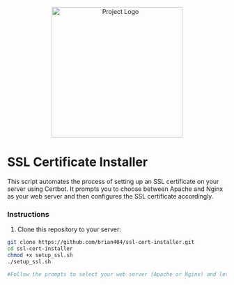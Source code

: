 <!-- Project Logo -->
<p align="center">
  <img src="https://www.dropbox.com/scl/fi/6ht7wnos3qsu45zq2ilan/6379287b7235fe482b19ce11fd18b918.jpg?rlkey=k2ogi6wjm4msh3w5wsynj4uyn&dl=0" width="300" alt="Project Logo">
</p>

# SSL Certificate Installer

This script automates the process of setting up an SSL certificate on your server using Certbot. It prompts you to choose between Apache and Nginx as your web server and then configures the SSL certificate accordingly.

### Instructions

1. Clone this repository to your server:

```bash
git clone https://github.com/brian404/ssl-cert-installer.git
cd ssl-cert-installer
chmod +x setup_ssl.sh
./setup_ssl.sh

#Follow the prompts to select your web server (Apache or Nginx) and let the script handle the SSL certificate setup.


